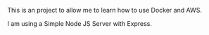 This is an project to allow me to learn how to use Docker and AWS.

I am using a Simple Node JS Server with Express.

